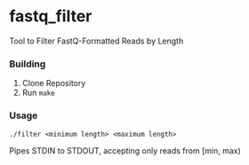 # fastq_filter
Tool to Filter FastQ-Formatted Reads by Length

### Building

1. Clone Repository
2. Run `make`

### Usage

`./filter <minimum length> <maximum length>`

Pipes STDIN to STDOUT, accepting only reads from [min, max)
